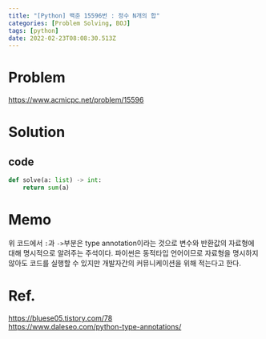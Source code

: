 ```yaml
---
title: "[Python] 백준 15596번 : 정수 N개의 합"
categories: [Problem Solving, BOJ]
tags: [python]
date: 2022-02-23T08:08:30.513Z
---
```

# Problem
<https://www.acmicpc.net/problem/15596>

# Solution
## code
```py
def solve(a: list) -> int:
    return sum(a)
```

# Memo
위 코드에서 `:`과 `->`부분은 type annotation이라는 것으로 변수와 반환값의 자료형에 대해 명시적으로 알려주는 주석이다. 파이썬은 동적타입 언어이므로 자료형을 명시하지 않아도 코드를 실행할 수 있지만 개발자간의 커뮤니케이션을 위해 적는다고 한다.

# Ref.
<https://bluese05.tistory.com/78>  
<https://www.daleseo.com/python-type-annotations/>